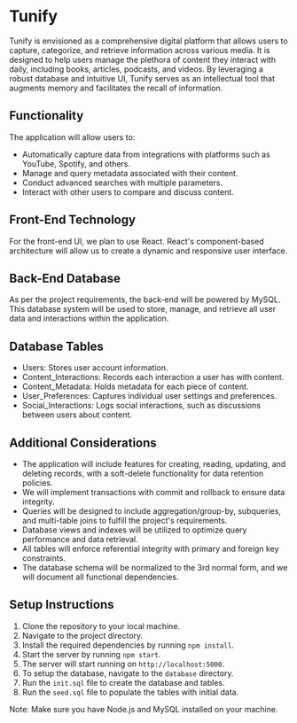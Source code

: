 # Tunify

Tunify is envisioned as a comprehensive digital platform that allows users to capture, categorize, and retrieve information across various media. It is designed to help users manage the plethora of content they interact with daily, including books, articles, podcasts, and videos. By leveraging a robust database and intuitive UI, Tunify serves as an intellectual tool that augments memory and facilitates the recall of information.

## Functionality

The application will allow users to:
- Automatically capture data from integrations with platforms such as YouTube, Spotify, and others.
- Manage and query metadata associated with their content.
- Conduct advanced searches with multiple parameters.
- Interact with other users to compare and discuss content.

## Front-End Technology

For the front-end UI, we plan to use React. React's component-based architecture will allow us to create a dynamic and responsive user interface. 

## Back-End Database

As per the project requirements, the back-end will be powered by MySQL. This database system will be used to store, manage, and retrieve all user data and interactions within the application.

## Database Tables

- Users: Stores user account information.
- Content_Interactions: Records each interaction a user has with content.
- Content_Metadata: Holds metadata for each piece of content.
- User_Preferences: Captures individual user settings and preferences.
- Social_Interactions: Logs social interactions, such as discussions between users about content.

## Additional Considerations

- The application will include features for creating, reading, updating, and deleting records, with a soft-delete functionality for data retention policies.
- We will implement transactions with commit and rollback to ensure data integrity.
- Queries will be designed to include aggregation/group-by, subqueries, and multi-table joins to fulfill the project's requirements.
- Database views and indexes will be utilized to optimize query performance and data retrieval.
- All tables will enforce referential integrity with primary and foreign key constraints.
- The database schema will be normalized to the 3rd normal form, and we will document all functional dependencies. 
## Setup Instructions

1. Clone the repository to your local machine.
2. Navigate to the project directory.
3. Install the required dependencies by running `npm install`.
4. Start the server by running `npm start`.
5. The server will start running on `http://localhost:5000`.
6. To setup the database, navigate to the `database` directory.
7. Run the `init.sql` file to create the database and tables.
8. Run the `seed.sql` file to populate the tables with initial data.

Note: Make sure you have Node.js and MySQL installed on your machine.
